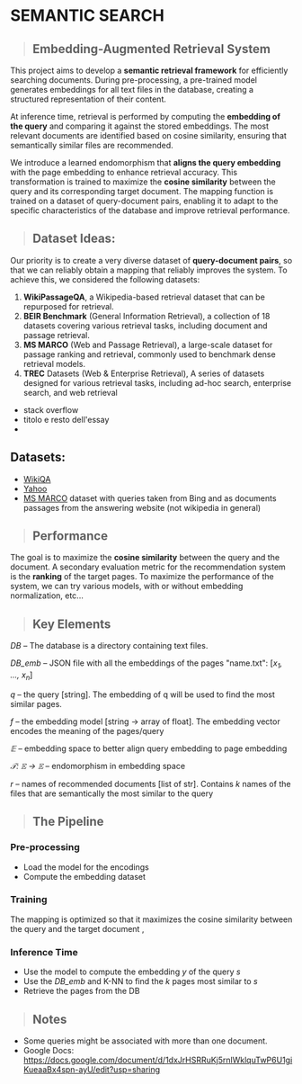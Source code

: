 # SEMANTIC SEARCH


>## Embedding-Augmented Retrieval System

This project aims to develop a **semantic retrieval framework** for 
efficiently searching documents. During pre-processing, a pre-trained 
model generates embeddings for all text files in the database, creating 
a structured representation of their content.

At inference time, retrieval is performed by computing the 
**embedding of the query** and comparing it against the stored embeddings. 
The most relevant documents are identified based on cosine similarity, 
ensuring that semantically similar files are recommended.

We introduce a learned endomorphism that **aligns the query embedding** 
with the page embedding to enhance retrieval accuracy. This 
transformation is trained to maximize the **cosine similarity** between 
the query and its corresponding target document. The mapping function 
is trained on a dataset of query-document pairs, enabling it to adapt 
to the specific characteristics of the database and improve retrieval 
performance.

>## Dataset Ideas:
Our priority is to create a very diverse dataset of **query-document pairs**, 
so that we can reliably obtain a mapping that reliably improves the system. 
To achieve this, we considered the following datasets:
1) **WikiPassageQA**, a Wikipedia-based retrieval dataset that can be repurposed for retrieval.
2) **BEIR Benchmark** (General Information Retrieval), a collection of 18 datasets covering various retrieval 
tasks, including document and passage retrieval.
3) **MS MARCO** (Web and Passage Retrieval), a large-scale dataset for passage ranking and retrieval, commonly 
used to benchmark dense retrieval models.
4) **TREC** Datasets (Web & Enterprise Retrieval), A series of datasets designed for various retrieval tasks, 
including ad-hoc search, enterprise search, and web retrieval
- stack overflow
- titolo e resto dell'essay
- 

## Datasets:
- [WikiQA](https://www.kaggle.com/datasets/saurabhshahane/wikiqa-corpus)
- [Yahoo]()
- [MS MARCO](https://www.kaggle.com/datasets/parthplc/ms-marco-dataset) dataset with queries taken from Bing and as documents passages from the answering website (not wikipedia in general)


>## Performance
The goal is to maximize the **cosine similarity** between the query and 
the document. A secondary evaluation metric for the recommendation 
system is the **ranking** of the target pages. To maximize the performance 
of the system, we can try various models, with or without embedding 
normalization, etc...


>## Key Elements

*DB* – The database is a directory containing text files.

*DB_emb* – JSON file with all the embeddings of the pages "name.txt": [*x<sub>1</sub>, ..., x<sub>n</sub>*]

*q* – the query [string]. The embedding of q will be used to find the most similar pages.

*f* – the embedding model [string -> array of float]. The embedding vector encodes the meaning of the pages/query

*𝔼* – embedding space to better align query embedding to page embedding

*𝒯: 𝔼 → 𝔼* – endomorphism in embedding space

*r* – names of recommended documents [list of str]. Contains *k* names of the files that are semantically 
the most similar to the query


>## The Pipeline

###  Pre-processing
* Load the model for the encodings 
* Compute the embedding dataset

### Training 
The mapping is optimized so that it maximizes the cosine similarity between the query and the target document ,

### Inference Time 
* Use the model to compute the embedding *y* of the query *s* 
* Use the *DB_emb* and K-NN to find the *k* pages most similar to *s* 
* Retrieve the pages from the DB


>## Notes
* Some queries might be associated with more than one document.
* Google Docs: https://docs.google.com/document/d/1dxJrHSRRuKj5rnlWklquTwP6U1giKueaaBx4spn-ayU/edit?usp=sharing
